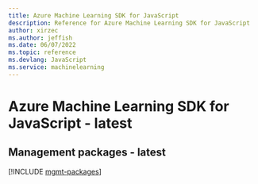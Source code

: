 ```yaml
---
title: Azure Machine Learning SDK for JavaScript
description: Reference for Azure Machine Learning SDK for JavaScript
author: xirzec
ms.author: jeffish
ms.date: 06/07/2022
ms.topic: reference
ms.devlang: JavaScript
ms.service: machinelearning
---
```

# Azure Machine Learning SDK for JavaScript - latest
## Management packages - latest
[!INCLUDE [mgmt-packages](machine-learning-mgmt-index.md)]
